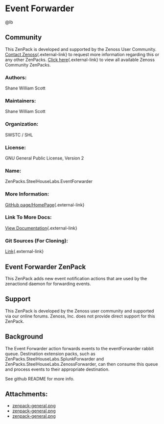 # Event Forwarder

@lb[](img/zenpack-zenpack-general.png)

## Community

This ZenPack is developed and supported by the Zenoss User Community.
[Contact Zenoss](https://tryit.zenoss.com/zenpack-contact/){.external-link} to
request more information regarding this or any other ZenPacks. [Click here](https://zenoss.com/product/zenpacks?f%5B0%5D=im_field_zenpack_category:1021){.external-link} to
view all available Zenoss Community ZenPacks.

### Authors:

Shane William Scott

### Maintainers:

Shane William Scott

### Organization:

SWSTC / SHL

### License:

GNU General Public License, Version 2

### Name:

ZenPacks.SteelHouseLabs.EventForwarder

### More Information:

[GitHub page/HomePage](https://github.com/Hackman238/ZenPacks.SteelHouseLabs.EventForwarder){.external-link}

### Link To More Docs:

[View Documentation](https://github.com/Hackman238/ZenPacks.SteelHouseLabs.EventForwarder/blob/master/README.rst){.external-link}

### Git Sources (For Cloning):

[Link](https://github.com/Hackman238/ZenPacks.SteelHouseLabs.EventForwarder.git){.external-link}

## Event Forwarder ZenPack

This ZenPack adds new event notification actions that are used by the
zenactiond daemon for forwarding events.

## Support

This ZenPack is developed by the Zenoss user community and supported via
our online forums. Zenoss, Inc. does not provide direct support for this
ZenPack.

## Background

The Event Forwarder action forwards events to the eventForwarder rabbit
queue. Destination extension packs, such as
ZenPacks.SteelHouseLabs.SplunkForwarder and
ZenPacks.SteelHouseLabs.ZenossForwarder, can then consume this queue and
process events to their appropriate destination.

See github README for more info.

## Attachments:

-   [zenpack-general.png](img/zenpack-zenpack-general.png)
-   [zenpack-general.png](img/zenpack-zenpack-general.png)
-   [zenpack-general.png](img/zenpack-zenpack-general.png)

